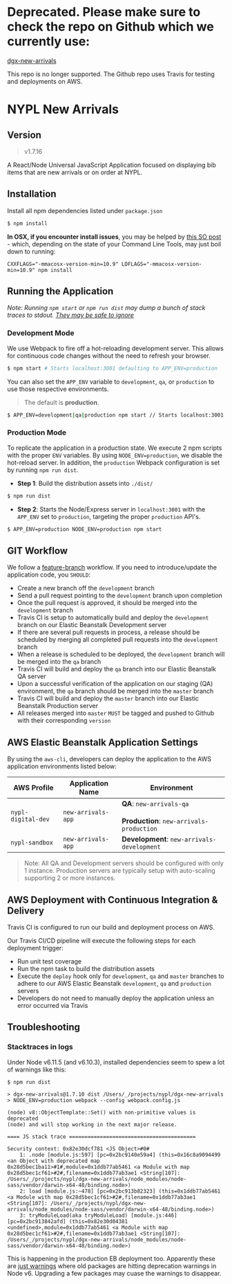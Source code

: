 # Deprecated. Please make sure to check the repo on Github which we currently use:
[dgx-new-arrivals](https://github.com/NYPL/dgx-new-arrivals)

This repo is no longer supported. The Github repo uses Travis for testing and deployments on AWS.


# NYPL New Arrivals

## Version
> v1.7.16

A React/Node Universal JavaScript Application focused on displaying bib items that are new arrivals or on order at NYPL.

## Installation
Install all npm dependencies listed under `package.json`
```sh
$ npm install
```

**In OSX, if you encounter install issues**, you may be helped by [this SO post](https://stackoverflow.com/a/52633713/2092409) - which, depending on the state of your Command Line Tools, may just boil down to running:

```
CXXFLAGS="-mmacosx-version-min=10.9" LDFLAGS="-mmacosx-version-min=10.9" npm install
```

## Running the Application

*Note: Running `npm start` or `npm run dist` may dump a bunch of stack traces to stdout. [They may be safe to ignore](#stacktraces-in-logs)*

### Development Mode
We use Webpack to fire off a hot-reloading development server. This allows for continuous code changes without the need to refresh your browser.

```sh
$ npm start # Starts localhost:3001 defaulting to APP_ENV=production
```

You can also set the `APP_ENV` variable to `development`, `qa`, or `production` to use those respective environments.

> The default is **production**.

```sh
$ APP_ENV=development|qa|production npm start // Starts localhost:3001 with set APP_ENV
```

### Production Mode
To replicate the application in a production state. We execute 2 npm scripts with the proper `ENV` variables. By using `NODE_ENV=production`, we disable the hot-reload server. In addition, the `production` Webpack configuration is set by running `npm run dist`.

* **Step 1**: Build the distribution assets into `./dist/`
```sh
$ npm run dist
```

* **Step 2**: Starts the Node/Express server in `localhost:3001` with the `APP_ENV` set to `production`, targeting the proper `production` API's.
```sh
$ APP_ENV=production NODE_ENV=production npm start
```

## GIT Workflow
We follow a [feature-branch](https://www.atlassian.com/git/tutorials/comparing-workflows/feature-branch-workflow) workflow. If you need to introduce/update the application code, you `SHOULD`:

* Create a new branch off the `development` branch
* Send a pull request pointing to the `development` branch upon completion
* Once the pull request is approved, it should be merged into the `development` branch
* Travis CI is setup to automatically build and deploy the `development` branch on our Elastic Beanstalk Development server
* If there are several pull requests in process, a release should be scheduled by merging all completed pull requests into the `development` branch
* When a release is scheduled to be deployed, the `development` branch will be merged into the `qa` branch
* Travis CI will build and deploy the `qa` branch into our Elastic Beanstalk QA server
* Upon a successful verification of the application on our staging (QA) environment, the `qa` branch should be merged into the `master` branch
* Travis CI will build and deploy the `master` branch into our Elastic Beanstalk Production server
* All releases merged into `master` `MUST` be tagged and pushed to Github with their corresponding `version`

## AWS Elastic Beanstalk Application Settings
By using the `aws-cli`, developers can deploy the application to the AWS application environments listed below:

| AWS Profile | Application Name | Environment |
|---|---|---|
| `nypl-digital-dev` | `new-arrivals-app` | **QA**: `new-arrivals-qa` <br><br> **Production**: `new-arrivals-production` |
| `nypl-sandbox` | `new-arrivals-app` | **Development**: `new-arrivals-development` |

> Note: All QA and Development servers should be configured with only 1 instance. Production servers are typically setup with auto-scaling supporting 2 or more instances.

## AWS Deployment with Continuous Integration & Delivery
Travis CI is configured to run our build and deployment process on AWS.

Our Travis CI/CD pipeline will execute the following steps for each deployment trigger:
* Run unit test coverage
* Run the npm task to build the distribution assets
* Execute the `deploy` hook only for `development`, `qa` and `master` branches to adhere to our AWS Elastic Beanstalk `development`, `qa` and `production` servers
* Developers do not need to manually deploy the application unless an error occurred via Travis

## Troubleshooting

### Stacktraces in logs

Under Node v6.11.5 (and v6.10.3), installed dependencies seem to spew a lot of warnings like this:

```
$ npm run dist

> dgx-new-arrivals@1.7.10 dist /Users/_/projects/nypl/dgx-new-arrivals
> NODE_ENV=production webpack --config webpack.config.js

(node) v8::ObjectTemplate::Set() with non-primitive values is deprecated
(node) and will stop working in the next major release.

==== JS stack trace =========================================

Security context: 0x82e30dcf781 <JS Object>#0#
    1: .node [module.js:597] [pc=0x2bc9140e59a4] (this=0x16c8a9094499 <an Object with deprecated map 0x28d5bec1ba11>#1#,module=0x1ddb77ab5461 <a Module with map 0x28d5bec1cf61>#2#,filename=0x1ddb77ab3ae1 <String[107]: /Users/_/projects/nypl/dgx-new-arrivals/node_modules/node-sass/vendor/darwin-x64-48/binding.node>)
    2: load [module.js:~478] [pc=0x2bc913b82323] (this=0x1ddb77ab5461 <a Module with map 0x28d5bec1cf61>#2#,filename=0x1ddb77ab3ae1 <String[107]: /Users/_/projects/nypl/dgx-new-arrivals/node_modules/node-sass/vendor/darwin-x64-48/binding.node>)
    3: tryModuleLoad(aka tryModuleLoad) [module.js:446] [pc=0x2bc913842afd] (this=0x82e30d04381 <undefined>,module=0x1ddb77ab5461 <a Module with map 0x28d5bec1cf61>#2#,filename=0x1ddb77ab3ae1 <String[107]: /Users/_/projects/nypl/dgx-new-arrivals/node_modules/node-sass/vendor/darwin-x64-48/binding.node>)
```

This is happening in the production EB deployment too. Apparently these are [just warnings](https://stackoverflow.com/questions/36897992/nodejs-upgrade-causing-stack-trace) where old packages are hitting deprecation warnings in Node v6. Upgrading a few packages may cuase the warnings to disappear.
